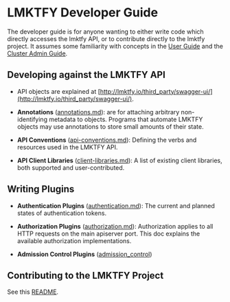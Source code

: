 # LMKTFY Developer Guide

The developer guide is for anyone wanting to either write code which directly accesses the
lmktfy API, or to contribute directly to the lmktfy project.
It assumes some familiarity with concepts in the [User Guide](user-guide.md) and the [Cluster Admin
Guide](cluster-admin-guide.md).


## Developing against the LMKTFY API

* API objects are explained at [http://lmktfy.io/third_party/swagger-ui/](http://lmktfy.io/third_party/swagger-ui/).

* **Annotations** ([annotations.md](annotations.md)): are for attaching arbitrary non-identifying metadata to objects.
  Programs that automate LMKTFY objects may use annotations to store small amounts of their state.

* **API Conventions** ([api-conventions.md](api-conventions.md)):
  Defining the verbs and resources used in the LMKTFY API.

* **API Client Libraries** ([client-libraries.md](client-libraries.md)):
  A list of existing client libraries, both supported and user-contributed.

## Writing Plugins

* **Authentication Plugins** ([authentication.md](authentication.md)):
  The current and planned states of authentication tokens.

* **Authorization Plugins** ([authorization.md](authorization.md)):
  Authorization applies to all HTTP requests on the main apiserver port.
  This doc explains the available authorization implementations.

* **Admission Control Plugins** ([admission_control](design/admission_control.md))

## Contributing to the LMKTFY Project

See this [README](../docs/devel/README.md).
